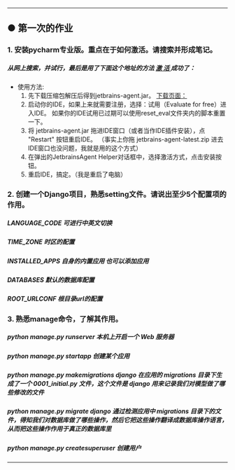 
---
## ● 第一次的作业

### 1. 安装pycharm专业版。重点在于如何激活。请搜索并形成笔记。
##### 从网上搜索，并试行，最后是用了下面这个地址的方法 [激 活 ](https://zhile.io/2018/08/17/jetbrains-license-server-crack.html)成功了：

- 使用方法:
  1. 先下载压缩包解压后得到jetbrains-agent.jar。
   [下载页面：](https://zhile.io/2018/08/17/jetbrains-license-server-crack.html)
  2. 启动你的IDE，如果上来就需要注册，选择：试用（Evaluate for free）进入IDE。
   如果你的IDE试用已过期可以使用reset_eval文件夹内的脚本重置一下。
  3. 将 jetbrains-agent.jar 拖进IDE窗口（或者当作IDE插件安装），点 "Restart" 按钮重启IDE。
  （事实上你拖 jetbrains-agent-latest.zip 进去IDE窗口也没问题，我就是用的这个方式）
  4. 在弹出的JetbrainsAgent Helper对话框中，选择激活方式，点击安装按钮。
  5. 重启IDE，搞定。（我是重启了电脑）

### 2. 创建一个Django项目，熟悉setting文件。请说出至少5个配置项的作用。
##### LANGUAGE_CODE  可进行中英文切换
##### TIME_ZONE  时区的配置
##### INSTALLED_APPS  自身的内置应用 也可以添加应用
##### DATABASES  默认的数据库配置
##### ROOT_URLCONF   根目录url的配置

### 3. 熟悉manage命令，了解其作用。
#####	python manage.py runserver        本机上开启一个 Web 服务器
#####	python manage.py startapp             创建某个应用
#####	python manage.py makemigrations        django 在应用的 migrations 目录下生成了一个 0001_initial.py 文件，这个文件是 django 用来记录我们对模型做了哪些修改的文件
#####	python manage.py migrate              django 通过检测应用中 migrations 目录下的文件，得知我们对数据库做了哪些操作，然后它把这些操作翻译成数据库操作语言，从而把这些操作作用于真正的数据库里
#####	python manage.py createsuperuser       创建用户

---
